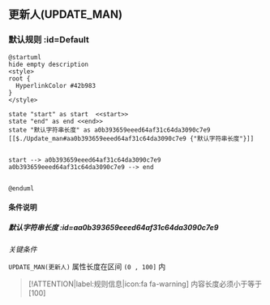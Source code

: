 ## 更新人(UPDATE_MAN) <!-- {docsify-ignore-all} -->

   

### 默认规则 :id=Default

```plantuml
@startuml
hide empty description
<style>
root {
  HyperlinkColor #42b983
}
</style>

state "start" as start  <<start>>
state "end" as end <<end>>
state "默认字符串长度" as a0b393659eeed64af31c64da3090c7e9 [[$./Update_man#aa0b393659eeed64af31c64da3090c7e9 {"默认字符串长度"}]]


start --> a0b393659eeed64af31c64da3090c7e9 
a0b393659eeed64af31c64da3090c7e9 --> end 


@enduml
```

#### 条件说明

##### 默认字符串长度 :id=aa0b393659eeed64af31c64da3090c7e9


*关键条件*


`UPDATE_MAN(更新人)` 属性长度在区间 `(0 , 100]` 内

> [!ATTENTION|label:规则信息|icon:fa fa-warning]
> 内容长度必须小于等于[100]







